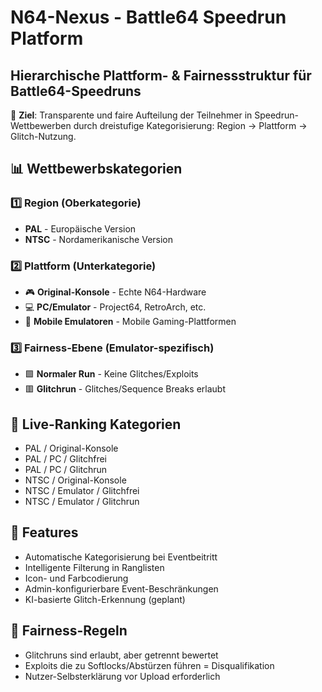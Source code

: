 # N64-Nexus - Battle64 Speedrun Platform

## Hierarchische Plattform- & Fairnessstruktur für Battle64-Speedruns

🎯 **Ziel**: Transparente und faire Aufteilung der Teilnehmer in Speedrun-Wettbewerben durch dreistufige Kategorisierung: Region → Plattform → Glitch-Nutzung.

## 📊 Wettbewerbskategorien

### 1️⃣ Region (Oberkategorie)
- **PAL** - Europäische Version
- **NTSC** - Nordamerikanische Version

### 2️⃣ Plattform (Unterkategorie)
- 🎮 **Original-Konsole** - Echte N64-Hardware
- 💻 **PC/Emulator** - Project64, RetroArch, etc.
- 📱 **Mobile Emulatoren** - Mobile Gaming-Plattformen

### 3️⃣ Fairness-Ebene (Emulator-spezifisch)
- 🟩 **Normaler Run** - Keine Glitches/Exploits
- 🟥 **Glitchrun** - Glitches/Sequence Breaks erlaubt

## 🔄 Live-Ranking Kategorien
- PAL / Original-Konsole
- PAL / PC / Glitchfrei
- PAL / PC / Glitchrun
- NTSC / Original-Konsole
- NTSC / Emulator / Glitchfrei
- NTSC / Emulator / Glitchrun

## 🚀 Features
- Automatische Kategorisierung bei Eventbeitritt
- Intelligente Filterung in Ranglisten
- Icon- und Farbcodierung
- Admin-konfigurierbare Event-Beschränkungen
- KI-basierte Glitch-Erkennung (geplant)

## 📜 Fairness-Regeln
- Glitchruns sind erlaubt, aber getrennt bewertet
- Exploits die zu Softlocks/Abstürzen führen = Disqualifikation
- Nutzer-Selbsterklärung vor Upload erforderlich